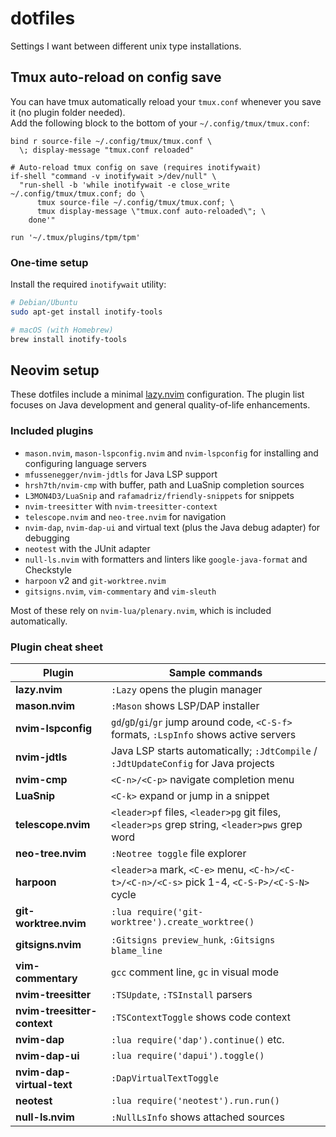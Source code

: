 # dotfiles
Settings I want between different unix type installations.

## Tmux auto-reload on config save

You can have tmux automatically reload your `tmux.conf` whenever you save it (no plugin folder needed).  
Add the following block to the bottom of your `~/.config/tmux/tmux.conf`:

```tmux
bind r source-file ~/.config/tmux/tmux.conf \
  \; display-message "tmux.conf reloaded"

# Auto-reload tmux config on save (requires inotifywait)
if-shell "command -v inotifywait >/dev/null" \
  "run-shell -b 'while inotifywait -e close_write ~/.config/tmux/tmux.conf; do \
      tmux source-file ~/.config/tmux/tmux.conf; \
      tmux display-message \"tmux.conf auto-reloaded\"; \
    done'"

run '~/.tmux/plugins/tpm/tpm'
```

### One-time setup

Install the required `inotifywait` utility:

```bash
# Debian/Ubuntu
sudo apt-get install inotify-tools

# macOS (with Homebrew)
brew install inotify-tools
```

## Neovim setup

These dotfiles include a minimal [lazy.nvim](https://github.com/folke/lazy.nvim) configuration.  The plugin list focuses on Java development and general quality-of-life enhancements.

### Included plugins

- `mason.nvim`, `mason-lspconfig.nvim` and `nvim-lspconfig` for installing and configuring language servers
- `mfussenegger/nvim-jdtls` for Java LSP support
- `hrsh7th/nvim-cmp` with buffer, path and LuaSnip completion sources
- `L3MON4D3/LuaSnip` and `rafamadriz/friendly-snippets` for snippets
- `nvim-treesitter` with `nvim-treesitter-context`
- `telescope.nvim` and `neo-tree.nvim` for navigation
- `nvim-dap`, `nvim-dap-ui` and virtual text (plus the Java debug adapter) for debugging
- `neotest` with the JUnit adapter
- `null-ls.nvim` with formatters and linters like `google-java-format` and Checkstyle
- `harpoon` v2 and `git-worktree.nvim`
- `gitsigns.nvim`, `vim-commentary` and `vim-sleuth`

Most of these rely on `nvim-lua/plenary.nvim`, which is included automatically.

### Plugin cheat sheet

| Plugin | Sample commands |
| ------ | --------------- |
| **lazy.nvim** | `:Lazy` opens the plugin manager |
| **mason.nvim** | `:Mason` shows LSP/DAP installer |
| **nvim-lspconfig** | `gd`/`gD`/`gi`/`gr` jump around code, `<C-S-f>` formats, `:LspInfo` shows active servers |
| **nvim-jdtls** | Java LSP starts automatically; `:JdtCompile` / `:JdtUpdateConfig` for Java projects |
| **nvim-cmp** | `<C-n>/<C-p>` navigate completion menu |
| **LuaSnip** | `<C-k>` expand or jump in a snippet |
| **telescope.nvim** | `<leader>pf` files, `<leader>pg` git files, `<leader>ps` grep string, `<leader>pws` grep word |
| **neo-tree.nvim** | `:Neotree toggle` file explorer |
| **harpoon** | `<leader>a` mark, `<C-e>` menu, `<C-h>/<C-t>/<C-n>/<C-s>` pick 1-4, `<C-S-P>/<C-S-N>` cycle |
| **git-worktree.nvim** | `:lua require('git-worktree').create_worktree()` |
| **gitsigns.nvim** | `:Gitsigns preview_hunk`, `:Gitsigns blame_line` |
| **vim-commentary** | `gcc` comment line, `gc` in visual mode |
| **nvim-treesitter** | `:TSUpdate`, `:TSInstall` parsers |
| **nvim-treesitter-context** | `:TSContextToggle` shows code context |
| **nvim-dap** | `:lua require('dap').continue()` etc. |
| **nvim-dap-ui** | `:lua require('dapui').toggle()` |
| **nvim-dap-virtual-text** | `:DapVirtualTextToggle` |
| **neotest** | `:lua require('neotest').run.run()` |
| **null-ls.nvim** | `:NullLsInfo` shows attached sources |
